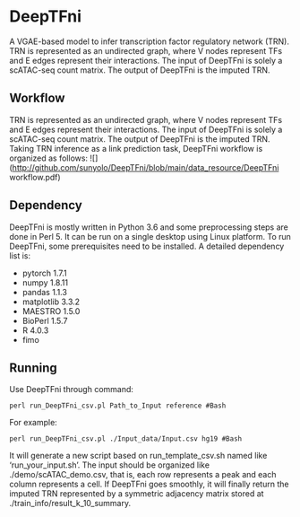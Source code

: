 # DeepTFni
A VGAE-based model to infer transcription factor regulatory network (TRN).
TRN is represented as an undirected graph, where V nodes represent TFs and 
E edges represent their interactions. The input of DeepTFni is solely a scATAC-seq
count matrix. The output of DeepTFni is the imputed TRN.

## Workflow
TRN is represented as an undirected graph, where V nodes represent TFs and 
E edges represent their interactions. The input of DeepTFni is solely a scATAC-seq
count matrix. The output of DeepTFni is the imputed TRN. Taking TRN inference as a link prediction task, DeepTFni workflow is organized as follows:
![](http://github.com/sunyolo/DeepTFni/blob/main/data_resource/DeepTFni workflow.pdf)

## Dependency
DeepTFni is mostly written in Python 3.6 and some preprocessing steps are done in Perl 5. It can be run on a single desktop using Linux platform. To run DeepTFni, some prerequisites need to be installed. A detailed dependency list is:
* pytorch 1.7.1
* numpy 1.8.11
* pandas 1.1.3
* matplotlib 3.3.2
* MAESTRO 1.5.0
* BioPerl 1.5.7
* R 4.0.3
* fimo

## Running
Use DeepTFni through command:
```
perl run_DeepTFni_csv.pl Path_to_Input reference #Bash
``` 
For example:
```
perl run_DeepTFni_csv.pl ./Input_data/Input.csv hg19 #Bash
``` 
It will generate a new script based on run_template_csv.sh named like ‘run_your_input.sh’. 
The input should be organized like ./demo/scATAC_demo.csv, that is, each row represents a peak and each column represents a cell. If DeepTFni goes smoothly, it will finally return the imputed TRN represented by a symmetric adjacency matrix stored at ./train_info/result_k_10_summary. 
